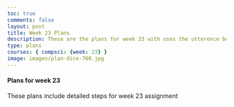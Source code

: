```yaml
---
toc: true
comments: false
layout: post
title: Week 23 Plans
description: These are the plans for week 23 with uses the utterence bot
type: plans
courses: { compsci: {week: 23} }
image: images/plan-dice-760.jpg
---
```



#### Plans for week 23
These plans include detailed steps for week 23 assignment
